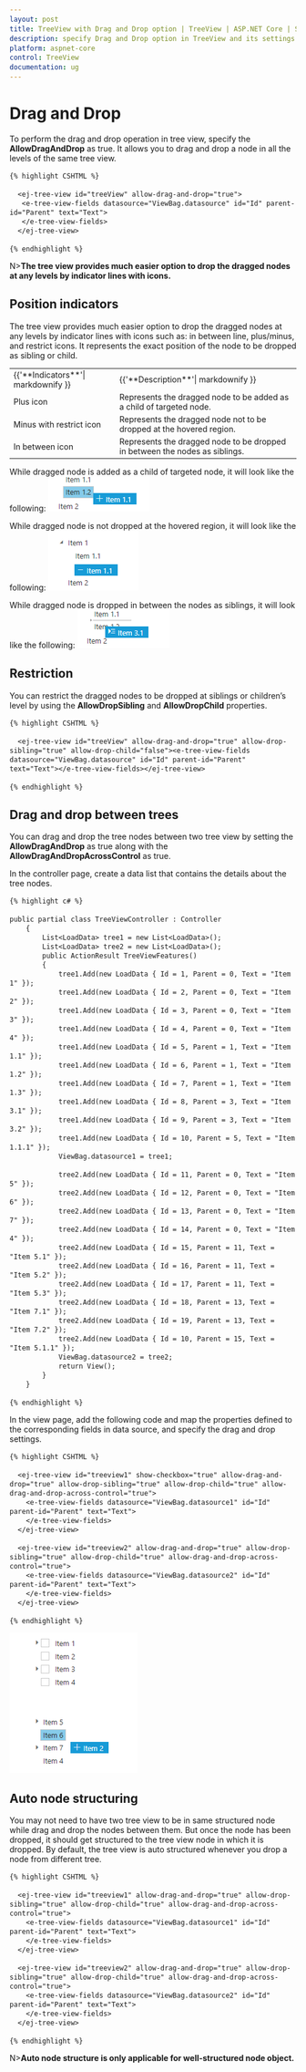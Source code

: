 ```yaml
---
layout: post
title: TreeView with Drag and Drop option | TreeView | ASP.NET Core | Syncfusion
description: specify Drag and Drop option in TreeView and its settings
platform: aspnet-core
control: TreeView
documentation: ug
---
```


# Drag and Drop

To perform the drag and drop operation in tree view, specify the **AllowDragAndDrop** as true. It allows you to drag and drop a node in all the levels of the same tree view.
    
    {% highlight CSHTML %}
    
      <ej-tree-view id="treeView" allow-drag-and-drop="true">
	   <e-tree-view-fields datasource="ViewBag.datasource" id="Id" parent-id="Parent" text="Text">
	   </e-tree-view-fields>
	  </ej-tree-view>
   
    {% endhighlight %}

N>**The tree view provides much easier option to drop the dragged nodes at any levels by indicator lines with icons.**

## Position indicators

The tree view provides much easier option to drop the dragged nodes at any levels by indicator lines with icons such as: in between line, plus/minus, and restrict icons. It represents the exact position of the node to be dropped as sibling or child.

<table>
<tr>
<td>
    {{'**Indicators**'| markdownify }}
</td>
<td>
    {{'**Description**'| markdownify }}
</td>
</tr>
<tr>
<td>
Plus icon
</td>
<td>
Represents the dragged node to be added as a child of targeted node.
</td>
</tr>
<tr>
<td>
Minus with restrict icon
</td>
<td>
Represents the dragged node not to be dropped at the hovered region.
</td>
</tr>
<tr>
<td>
In between icon
</td>
<td>
Represents the dragged node to be dropped in between the nodes as siblings.
</td>
</tr>
</table>

While dragged node is added as a child of targeted node, it will look like the following:
![](Drag_drop_images/plus.png) 

While dragged node is not dropped at the hovered region, it will look like the following:
![](Drag_drop_images/minus.png)

While dragged node is dropped in between the nodes as siblings, it will look like the following:
![](Drag_drop_images/sibling.png)

## Restriction

You can restrict the dragged nodes to be dropped at siblings or children’s level by using the **AllowDropSibling** and **AllowDropChild** properties.
  
    {% highlight CSHTML %}
    
      <ej-tree-view id="treeView" allow-drag-and-drop="true" allow-drop-sibling="true" allow-drop-child="false"><e-tree-view-fields datasource="ViewBag.datasource" id="Id" parent-id="Parent" text="Text"></e-tree-view-fields></ej-tree-view>

    {% endhighlight %}
    
## Drag and drop between trees

You can drag and drop the tree nodes between two tree view by setting the **AllowDragAndDrop** as true along with the **AllowDragAndDropAcrossControl** as true.

In the controller page, create a data list that contains the details about the tree nodes.
    
    {% highlight c# %}
    
    public partial class TreeViewController : Controller
        {
            List<LoadData> tree1 = new List<LoadData>();
            List<LoadData> tree2 = new List<LoadData>();
            public ActionResult TreeViewFeatures()
            {
                tree1.Add(new LoadData { Id = 1, Parent = 0, Text = "Item 1" });
                tree1.Add(new LoadData { Id = 2, Parent = 0, Text = "Item 2" });
                tree1.Add(new LoadData { Id = 3, Parent = 0, Text = "Item 3" });
                tree1.Add(new LoadData { Id = 4, Parent = 0, Text = "Item 4" });
                tree1.Add(new LoadData { Id = 5, Parent = 1, Text = "Item 1.1" });
                tree1.Add(new LoadData { Id = 6, Parent = 1, Text = "Item 1.2" });
                tree1.Add(new LoadData { Id = 7, Parent = 1, Text = "Item 1.3" });
                tree1.Add(new LoadData { Id = 8, Parent = 3, Text = "Item 3.1" });
                tree1.Add(new LoadData { Id = 9, Parent = 3, Text = "Item 3.2" });
                tree1.Add(new LoadData { Id = 10, Parent = 5, Text = "Item 1.1.1" });
                ViewBag.datasource1 = tree1;
    
                tree2.Add(new LoadData { Id = 11, Parent = 0, Text = "Item 5" });
                tree2.Add(new LoadData { Id = 12, Parent = 0, Text = "Item 6" });
                tree2.Add(new LoadData { Id = 13, Parent = 0, Text = "Item 7" });
                tree2.Add(new LoadData { Id = 14, Parent = 0, Text = "Item 4" });
                tree2.Add(new LoadData { Id = 15, Parent = 11, Text = "Item 5.1" });
                tree2.Add(new LoadData { Id = 16, Parent = 11, Text = "Item 5.2" });
                tree2.Add(new LoadData { Id = 17, Parent = 11, Text = "Item 5.3" });
                tree2.Add(new LoadData { Id = 18, Parent = 13, Text = "Item 7.1" });
                tree2.Add(new LoadData { Id = 19, Parent = 13, Text = "Item 7.2" });
                tree2.Add(new LoadData { Id = 10, Parent = 15, Text = "Item 5.1.1" });
                ViewBag.datasource2 = tree2;
                return View();
            }
        }
        
    {% endhighlight %}       
    
In the view page, add the following code and map the properties defined to the corresponding fields in data source, and specify the drag and drop settings.
        
    {% highlight CSHTML %}
    
      <ej-tree-view id="treeview1" show-checkbox="true" allow-drag-and-drop="true" allow-drop-sibling="true" allow-drop-child="true" allow-drag-and-drop-across-control="true">
	    <e-tree-view-fields datasource="ViewBag.datasource1" id="Id" parent-id="Parent" text="Text">
		</e-tree-view-fields>
	  </ej-tree-view>
    
      <ej-tree-view id="treeview2" allow-drag-and-drop="true" allow-drop-sibling="true" allow-drop-child="true" allow-drag-and-drop-across-control="true">
	    <e-tree-view-fields datasource="ViewBag.datasource2" id="Id" parent-id="Parent" text="Text">
		</e-tree-view-fields>
	  </ej-tree-view>

    {% endhighlight %}

![](Drag_drop_images/twocontrols.png)

## Auto node structuring

You may not need to have two tree view to be in same structured node while drag and drop the nodes between them. But once the node has been dropped, it should get structured to the tree view node in which it is dropped. By default, the tree view is auto structured whenever you drop a node from different tree.
    
    {% highlight CSHTML %}
         
      <ej-tree-view id="treeview1" allow-drag-and-drop="true" allow-drop-sibling="true" allow-drop-child="true" allow-drag-and-drop-across-control="true">
	    <e-tree-view-fields datasource="ViewBag.datasource1" id="Id" parent-id="Parent" text="Text">
		</e-tree-view-fields>
	  </ej-tree-view>
    
      <ej-tree-view id="treeview2" allow-drag-and-drop="true" allow-drop-sibling="true" allow-drop-child="true" allow-drag-and-drop-across-control="true">
	    <e-tree-view-fields datasource="ViewBag.datasource2" id="Id" parent-id="Parent" text="Text">
		</e-tree-view-fields>
	  </ej-tree-view>
    
    {% endhighlight %}    
    
N>**Auto node structure is only applicable for well-structured node object.**